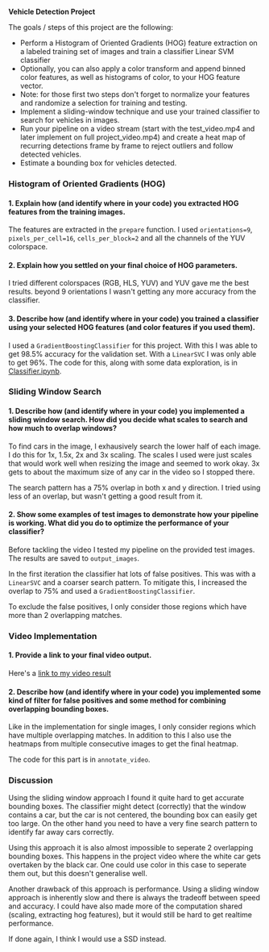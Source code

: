 **Vehicle Detection Project**

The goals / steps of this project are the following:

* Perform a Histogram of Oriented Gradients (HOG) feature extraction on a labeled training set of images and train a classifier Linear SVM classifier
* Optionally, you can also apply a color transform and append binned color features, as well as histograms of color, to your HOG feature vector. 
* Note: for those first two steps don't forget to normalize your features and randomize a selection for training and testing.
* Implement a sliding-window technique and use your trained classifier to search for vehicles in images.
* Run your pipeline on a video stream (start with the test_video.mp4 and later implement on full project_video.mp4) and create a heat map of recurring detections frame by frame to reject outliers and follow detected vehicles.
* Estimate a bounding box for vehicles detected.

### Histogram of Oriented Gradients (HOG)

#### 1. Explain how (and identify where in your code) you extracted HOG features from the training images.

The features are extracted in the `prepare` function.
I used `orientations=9`, `pixels_per_cell=16`, `cells_per_block=2` and all the channels of the YUV colorspace.

#### 2. Explain how you settled on your final choice of HOG parameters.

I tried different colorspaces (RGB, HLS, YUV) and YUV gave me the best results.
beyond 9 orientations I wasn't getting any more accuracy from the classifier.

#### 3. Describe how (and identify where in your code) you trained a classifier using your selected HOG features (and color features if you used them).

I used a `GradientBoostingClassifier` for this project. With this I was able to get 98.5% accuracy for the validation set. 
With a `LinearSVC` I was only able to get 96%.
The code for this, along with some data exploration, is in [Classifier.ipynb](./Classifier.ipynb).

### Sliding Window Search

#### 1. Describe how (and identify where in your code) you implemented a sliding window search.  How did you decide what scales to search and how much to overlap windows?

To find cars in the image, I exhausively search the lower half of each image.
I do this for 1x, 1.5x, 2x and 3x scaling.
The scales I used were just scales that would work well when resizing the image and seemed to work okay.
3x gets to about the maximum size of any car in the video so I stopped there.

The search pattern has a 75% overlap in both x and y direction.
I tried using less of an overlap, but wasn't getting a good result from it.

#### 2. Show some examples of test images to demonstrate how your pipeline is working. What did you do to optimize the performance of your classifier?

Before tackling the video I tested my pipeline on the provided test images.
The results are saved to `output_images`.

In the first iteration the classifier hat lots of false positives.
This was with a `LinearSVC` and a coarser search pattern.
To mitigate this, I increased the overlap to 75% and used a `GradientBoostingClassifier`.

To exclude the false positives, I only consider those regions which have more than 2 overlapping matches.

### Video Implementation

#### 1. Provide a link to your final video output.
Here's a [link to my video result](./project_out.mp4)

#### 2. Describe how (and identify where in your code) you implemented some kind of filter for false positives and some method for combining overlapping bounding boxes.

Like in the implementation for single images, I only consider regions which have multiple overlapping matches.
In addition to this I also use the heatmaps from multiple consecutive images to get the final heatmap.

The code for this part is in `annotate_video`.

### Discussion

Using the sliding window approach I found it quite hard to get accurate bounding boxes. 
The classifier might detect (correctly) that the window contains a car, but the car is not centered, the bounding box can easily get too large.
On the other hand you need to have a very fine search pattern to identify far away cars correctly.

Using this approach it is also almost impossible to seperate 2 overlapping bounding boxes.
This happens in the project video where the white car gets overtaken by the black car.
One could use color in this case to seperate them out, but this doesn't generalise well.

Another drawback of this approach is performance.
Using a sliding window approach is inherently slow and there is always the tradeoff between speed and accuracy.
I could have also made more of the computation shared (scaling, extracting hog features), but it would still be hard to get realtime performance.

If done again, I think I would use a SSD instead.
